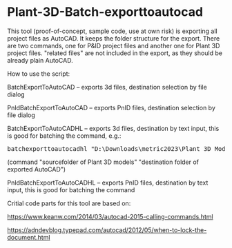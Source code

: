 # Plant-3D-Batch-exporttoautocad

This tool (proof-of-concept, sample code, use at own risk) is exporting all project files as AutoCAD. It keeps the folder structure for the export. There are two commands, one for P&ID project files and another one for Plant 3D project files. "related files" are not included in the export, as they should be already plain AutoCAD.

How to use the script:

BatchExportToAutoCAD – exports 3d files, destination selection by file dialog

PnIdBatchExportToAutoCAD – exports PnID files, destination selection by file dialog

BatchExportToAutoCADHL – exports 3d files, destination by text input, this is good for batching the command, e.g.:

<pre>batchexporttoautocadhl "D:\Downloads\metric2023\Plant 3D Models" "D:\Downloads\test"</pre>

(command "sourcefolder of Plant 3D models" "destination folder of exported AutoCAD")

PnIdBatchExportToAutoCADHL – exports PnID files, destination by text input, this is good for batching the command

Critial code parts for this tool are based on:

https://www.keanw.com/2014/03/autocad-2015-calling-commands.html

https://adndevblog.typepad.com/autocad/2012/05/when-to-lock-the-document.html


